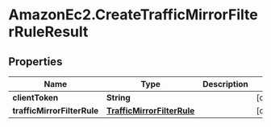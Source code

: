 # AmazonEc2.CreateTrafficMirrorFilterRuleResult

## Properties

Name | Type | Description | Notes
------------ | ------------- | ------------- | -------------
**clientToken** | **String** |  | [optional] 
**trafficMirrorFilterRule** | [**TrafficMirrorFilterRule**](TrafficMirrorFilterRule.md) |  | [optional] 


